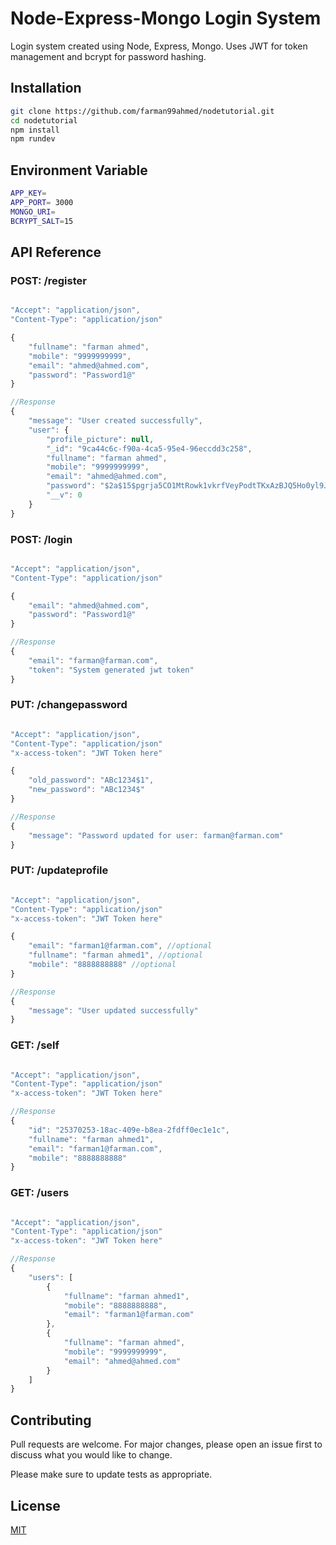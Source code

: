 # Node-Express-Mongo Login System

Login system created using Node, Express, Mongo. Uses JWT for token management and bcrypt for password hashing.

## Installation

```bash
git clone https://github.com/farman99ahmed/nodetutorial.git
cd nodetutorial
npm install
npm rundev
```

## Environment Variable
```bash
APP_KEY=
APP_PORT= 3000
MONGO_URI=
BCRYPT_SALT=15
```

## API Reference

### POST: /register

```javascript

"Accept": "application/json",
"Content-Type": "application/json"

{
    "fullname": "farman ahmed",
    "mobile": "9999999999",
    "email": "ahmed@ahmed.com",
    "password": "Password1@"
}

//Response
{
    "message": "User created successfully",
    "user": {
        "profile_picture": null,
        "_id": "9ca44c6c-f90a-4ca5-95e4-96eccdd3c258",
        "fullname": "farman ahmed",
        "mobile": "9999999999",
        "email": "ahmed@ahmed.com",
        "password": "$2a$15$pgrja5CO1MtRowk1vkrfVeyPodtTKxAzBJQ5Ho0yl9JdWxjszEPyC",
        "__v": 0
    }
}
```

### POST: /login

```javascript

"Accept": "application/json",
"Content-Type": "application/json"

{
    "email": "ahmed@ahmed.com",
    "password": "Password1@"
}

//Response
{
    "email": "farman@farman.com",
    "token": "System generated jwt token"
}
```

### PUT: /changepassword

```javascript

"Accept": "application/json",
"Content-Type": "application/json"
"x-access-token": "JWT Token here"

{
    "old_password": "ABc1234$1",
    "new_password": "ABc1234$"
}

//Response
{
    "message": "Password updated for user: farman@farman.com"
}
```


### PUT: /updateprofile

```javascript

"Accept": "application/json",
"Content-Type": "application/json"
"x-access-token": "JWT Token here"

{
    "email": "farman1@farman.com", //optional
    "fullname": "farman ahmed1", //optional
    "mobile": "8888888888" //optional
}

//Response
{
    "message": "User updated successfully"
}
```

### GET: /self

```javascript

"Accept": "application/json",
"Content-Type": "application/json"
"x-access-token": "JWT Token here"

//Response
{
    "id": "25370253-18ac-409e-b8ea-2fdff0ec1e1c",
    "fullname": "farman ahmed1",
    "email": "farman1@farman.com",
    "mobile": "8888888888"
}
```


### GET: /users

```javascript

"Accept": "application/json",
"Content-Type": "application/json"
"x-access-token": "JWT Token here"

//Response
{
    "users": [
        {
            "fullname": "farman ahmed1",
            "mobile": "8888888888",
            "email": "farman1@farman.com"
        },
        {
            "fullname": "farman ahmed",
            "mobile": "9999999999",
            "email": "ahmed@ahmed.com"
        }
    ]
}
```

## Contributing
Pull requests are welcome. For major changes, please open an issue first to discuss what you would like to change.

Please make sure to update tests as appropriate.

## License
[MIT](https://choosealicense.com/licenses/mit/)